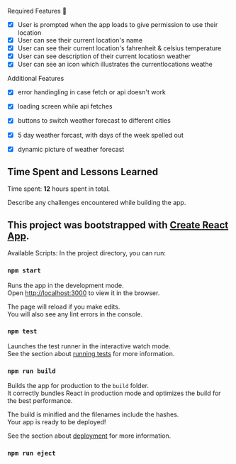 Required Features 🎯
* [x] User is prompted when the app loads to give permission to use their location
* [x] User can see their current location's name
* [x] User can see their current location's fahrenheit & celsius temperature
* [x] User can see description of their current locatiosn weather
* [x] User can see an icon which illustrates the currentlocations weathe

Additional Features
* [x] error handingling in case fetch or api doesn't work
* [x] loading screen while api fetches
* [x] buttons to switch weather forecast to different cities
* [x] 5 day weather forcast, with days of the week spelled out
* [x] dynamic picture of weather forecast


## Time Spent and Lessons Learned

Time spent: **12** hours spent in total.

Describe any challenges encountered while building the app.


## This project was bootstrapped with [Create React App](https://github.com/facebook/create-react-app).

Available Scripts: In the project directory, you can run:

### `npm start`

Runs the app in the development mode.<br />
Open [http://localhost:3000](http://localhost:3000) to view it in the browser.

The page will reload if you make edits.<br />
You will also see any lint errors in the console.

### `npm test`

Launches the test runner in the interactive watch mode.<br />
See the section about [running tests](https://facebook.github.io/create-react-app/docs/running-tests) for more information.

### `npm run build`

Builds the app for production to the `build` folder.<br />
It correctly bundles React in production mode and optimizes the build for the best performance.

The build is minified and the filenames include the hashes.<br />
Your app is ready to be deployed!

See the section about [deployment](https://facebook.github.io/create-react-app/docs/deployment) for more information.

### `npm run eject`
